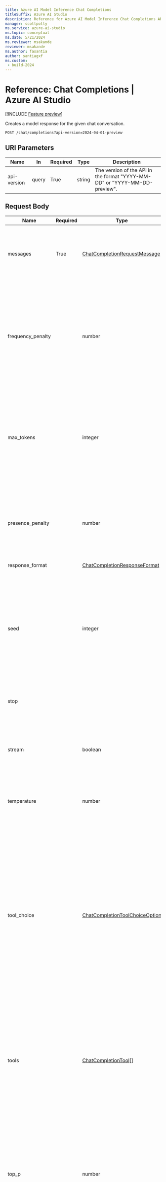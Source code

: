 ```yaml
---
title: Azure AI Model Inference Chat Completions
titleSuffix: Azure AI Studio
description: Reference for Azure AI Model Inference Chat Completions API
manager: scottpolly
ms.service: azure-ai-studio
ms.topic: conceptual
ms.date: 5/21/2024
ms.reviewer: msakande 
reviewer: msakande
ms.author: fasantia
author: santiagxf
ms.custom: 
 - build-2024
---
```


# Reference: Chat Completions | Azure AI Studio

[!INCLUDE [Feature preview](~/reusable-content/ce-skilling/azure/includes/ai-studio/includes/feature-preview.md)]

Creates a model response for the given chat conversation.

```http
POST /chat/completions?api-version=2024-04-01-preview
```

## URI Parameters

| Name | In  | Required | Type | Description |
| --- | --- | --- | --- | --- |
| api-version | query | True | string | The version of the API in the format "YYYY-MM-DD" or "YYYY-MM-DD-preview". |

## Request Body

| Name | Required | Type | Description |
| --- | --- | --- | --- |
| messages | True | [ChatCompletionRequestMessage](#chatcompletionrequestmessage) | A list of messages comprising the conversation so far. Returns a 422 error if at least some of the messages can't be understood by the model. |
| frequency\_penalty |     | number | Helps prevent word repetitions by reducing the chance of a word being selected if it has already been used. The higher the frequency penalty, the less likely the model is to repeat the same words in its output. Return a 422 error if value or parameter is not supported by model. |
| max\_tokens |     | integer | The maximum number of tokens that can be generated in the chat completion.<br><br>The total length of input tokens and generated tokens is limited by the model's context length. Passing null causes the model to use its max context length. |
| presence\_penalty |     | number | Helps prevent the same topics from being repeated by penalizing a word if it exists in the completion already, even just once. Return a 422 error if value or parameter is not supported by model. |
| response\_format |     | [ChatCompletionResponseFormat](#chatcompletionresponseformat) |     |
| seed |     | integer | If specified, our system will make a best effort to sample deterministically, such that repeated requests with the same `seed` and parameters should return the same result. Determinism is not guaranteed, and you should refer to the `system_fingerprint` response parameter to monitor changes in the backend. |
| stop |     |     | Sequences where the API will stop generating further tokens. |
| stream |     | boolean | If set, partial message deltas will be sent. Tokens will be sent as data-only [server-sent events](https://developer.mozilla.org/en-US/docs/Web/API/Server-sent_events/Using_server-sent_events#Event_stream_format) as they become available, with the stream terminated by a `data: [DONE]` message. |
| temperature |     | number | Non-negative number. Return 422 if value is unsupported by model. |
| tool\_choice |     | [ChatCompletionToolChoiceOption](#chatcompletiontoolchoiceoption) | Controls which (if any) function is called by the model. `none` means the model will not call a function and instead generates a message. `auto` means the model can pick between generating a message or calling a function. Specifying a particular function via `{"type": "function", "function": {"name": "my_function"}}` forces the model to call that function.<br><br>`none` is the default when no functions are present. `auto` is the default if functions are present. Returns a 422 error if the tool is not supported by the model. |
| tools |     | [ChatCompletionTool](#chatcompletiontool)\[\] | A list of tools the model may call. Currently, only functions are supported as a tool. Use this to provide a list of functions the model may generate JSON inputs for. Returns a 422 error if the tool is not supported by the model. |
| top\_p |     | number | An alternative to sampling with temperature, called nucleus sampling, where the model considers the results of the tokens with top\_p probability mass. So 0.1 means only the tokens comprising the top 10% probability mass are considered.<br><br>We generally recommend altering this or `temperature` but not both. |


## Responses

| Name | Type | Description |
| --- | --- | --- |
| 200 OK | [CreateChatCompletionResponse](#createchatcompletionresponse) | OK  |
| 401 Unauthorized | [UnauthorizedError](#unauthorizederror) | Access token is missing or invalid<br><br>Headers<br><br>x-ms-error-code: string |
| 404 Not Found | [NotFoundError](#notfounderror) | Modality not supported by the model. Check the documentation of the model to see which routes are available.<br><br>Headers<br><br>x-ms-error-code: string |
| 422 Unprocessable Entity | [UnprocessableContentError](#unprocessablecontenterror) | The request contains unprocessable content<br><br>Headers<br><br>x-ms-error-code: string |
| 429 Too Many Requests | [TooManyRequestsError](#toomanyrequestserror) | You have hit your assigned rate limit and your request need to be paced.<br><br>Headers<br><br>x-ms-error-code: string |
| Other Status Codes | [ContentFilterError](#contentfiltererror) | Bad request<br><br>Headers<br><br>x-ms-error-code: string |

## Security

### Authorization

The token with the `Bearer:` prefix, e.g. `Bearer abcde12345`

**Type**: apiKey  
**In**: header  

### AADToken

Azure Active Directory OAuth2 authentication

Type: oauth2  
Flow: application  
Token URL: https://login.microsoftonline.com/common/oauth2/v2.0/token  

## Examples

### Creates a model response for the given chat conversation

#### Sample Request


```http
POST /chat/completions?api-version=2024-04-01-preview

{
  "messages": [
    {
      "role": "system",
      "content": "You are a helpful assistant"
    },
    {
      "role": "user",
      "content": "Explain Riemann's conjecture"
    },
    {
      "role": "assistant",
      "content": "The Riemann Conjecture is a deep mathematical conjecture around prime numbers and how they can be predicted. It was first published in Riemann's groundbreaking 1859 paper. The conjecture states that the Riemann zeta function has its zeros only at the negative even integers and complex numbers with real part 1/21. Many consider it to be the most important unsolved problem in pure mathematics. The Riemann hypothesis is a way to predict the probability that numbers in a certain range are prime that was also devised by German mathematician Bernhard Riemann in 18594."
    },
    {
      "role": "user",
      "content": "Ist it proved?"
    }
  ],
  "frequency_penalty": 0,
  "presence_penalty": 0,
  "max_tokens": 256,
  "seed": 42,
  "stop": "<|endoftext|>",
  "stream": false,
  "temperature": 0,
  "top_p": 1,
  "response_format": "text"
}
```

#### Sample Response

Status code: 200

```json
{
  "id": "1234567890",
  "model": "llama2-70b-chat",
  "choices": [
    {
      "index": 0,
      "finish_reason": "stop",
      "message": {
        "role": "assistant",
        "content": "No, it has never been proved"
      }
    }
  ],
  "created": 1234567890,
  "object": "chat.completion",
  "usage": {
    "prompt_tokens": 205,
    "completion_tokens": 5,
    "total_tokens": 210
  }
}
```

## Definitions


| Name | Description |
| --- | --- |
| [ChatCompletionRequestMessage](#chatcompletionrequestmessage) | |
| [ChatCompletionMessageContentPart](#chatcompletionmessagecontentpart) | |
| [ChatCompletionMessageContentPartType](#chatcompletionmessagecontentparttype)  | |
| [ChatCompletionToolChoiceOption](#chatcompletiontoolchoiceoption) | Controls which (if any) function is called by the model. `none` means the model will not call a function and instead generates a message. `auto` means the model can pick between generating a message or calling a function. Specifying a particular function via `{"type": "function", "function": {"name": "my_function"}}` forces the model to call that function.<br><br>`none` is the default when no functions are present. `auto` is the default if functions are present. Returns a 422 error if the tool is not supported by the model. |
| [ChatCompletionFinishReason](#chatcompletionfinishreason) | The reason the model stopped generating tokens. This will be `stop` if the model hit a natural stop point or a provided stop sequence, `length` if the maximum number of tokens specified in the request was reached, `content_filter` if content was omitted due to a flag from our content filters, `tool_calls` if the model called a tool. |
| [ChatCompletionMessageToolCall](#chatcompletionmessagetoolcall) |     |
| [ChatCompletionObject](#chatcompletionobject) | The object type, which is always `chat.completion`. |
| [ChatCompletionResponseFormat](#chatcompletionresponseformat) |     |
| [ChatCompletionResponseMessage](#chatcompletionresponsemessage) | A chat completion message generated by the model. |
| [ChatCompletionTool](#chatcompletiontool) |     |
| [ChatMessageRole](#chatmessagerole) | The role of the author of this message. |
| [Choices](#choices) | A list of chat completion choices. |
| [CompletionUsage](#completionusage) | Usage statistics for the completion request. |
| [ContentFilterError](#contentfiltererror) | The API call fails when the prompt triggers a content filter as configured. Modify the prompt and try again. |
| [CreateChatCompletionRequest](#createchatcompletionrequest) |     |
| [CreateChatCompletionResponse](#createchatcompletionresponse) | Represents a chat completion response returned by model, based on the provided input. |
| [Detail](#detail) |     |
| [Function](#function) | The function that the model called. |
| [FunctionObject](#functionobject) |     |
| [ImageDetail](#imagedetail)  | Specifies the detail level of the image. |
| [NotFoundError](#notfounderror) |     |
| [ToolType](#tooltype) | The type of the tool. Currently, only `function` is supported. |
| [TooManyRequestsError](#toomanyrequestserror) |     |
| [UnauthorizedError](#unauthorizederror) |     |
| [UnprocessableContentError](#unprocessablecontenterror) |     |


### ChatCompletionFinishReason

The reason the model stopped generating tokens. This will be `stop` if the model hit a natural stop point or a provided stop sequence, `length` if the maximum number of tokens specified in the request was reached, `content_filter` if content was omitted due to a flag from our content filters, `tool_calls` if the model called a tool.


| Name | Type | Description |
| --- | --- | --- |
| content\_filter | string |     |
| length | string |     |
| stop | string |     |
| tool\_calls | string |     |

### ChatCompletionMessageToolCall


| Name | Type | Description |
| --- | --- | --- |
| function | [Function](#function) | The function that the model called. |
| ID  | string | The ID of the tool call. |
| type | [ToolType](#tooltype) | The type of the tool. Currently, only `function` is supported. |

### ChatCompletionObject

The object type, which is always `chat.completion`.


| Name | Type | Description |
| --- | --- | --- |
| chat.completion | string |     |

### ChatCompletionResponseFormat


| Name | Type | Description |
| --- | --- | --- |
| json\_object | string |     |
| text | string |     |

### ChatCompletionResponseMessage

A chat completion message generated by the model.

| Name | Type | Description |
| --- | --- | --- |
| content | string | The contents of the message. |
| role | [ChatMessageRole](#chatmessagerole) | The role of the author of this message. |
| tool\_calls | [ChatCompletionMessageToolCall](#chatcompletionmessagetoolcall)\[\] | The tool calls generated by the model, such as function calls. |

### ChatCompletionTool


| Name | Type | Description |
| --- | --- | --- |
| function | [FunctionObject](#functionobject) |     |
| type | [ToolType](#tooltype) | The type of the tool. Currently, only `function` is supported. |

### ChatMessageRole

The role of the author of this message.


| Name | Type | Description |
| --- | --- | --- |
| assistant | string |     |
| system | string |     |
| tool | string |     |
| user | string |     |

### Choices

A list of chat completion choices. Can be more than one if `n` is greater than 1.


| Name | Type | Description |
| --- | --- | --- |
| finish\_reason | [ChatCompletionFinishReason](#chatcompletionfinishreason) | The reason the model stopped generating tokens. This will be `stop` if the model hit a natural stop point or a provided stop sequence, `length` if the maximum number of tokens specified in the request was reached, `content_filter` if content was omitted due to a flag from our content filters, `tool_calls` if the model called a tool. |
| index | integer | The index of the choice in the list of choices. |
| message | [ChatCompletionResponseMessage](#chatcompletionresponsemessage) | A chat completion message generated by the model. |

### CompletionUsage

Usage statistics for the completion request.


| Name | Type | Description |
| --- | --- | --- |
| completion\_tokens | integer | Number of tokens in the generated completion. |
| prompt\_tokens | integer | Number of tokens in the prompt. |
| total\_tokens | integer | Total number of tokens used in the request (prompt + completion). |

### ContentFilterError

The API call fails when the prompt triggers a content filter as configured. Modify the prompt and try again.


| Name | Type | Description |
| --- | --- | --- |
| code | string | The error code. |
| error | string | The error description. |
| message | string | The error message. |
| param | string | The parameter that triggered the content filter. |
| status | integer | The HTTP status code. |

### CreateChatCompletionRequest


| Name | Type | Default Value | Description |
| --- | --- | --- | --- |
| frequency\_penalty | number | 0   | Helps prevent word repetitions by reducing the chance of a word being selected if it has already been used. The higher the frequency penalty, the less likely the model is to repeat the same words in its output. Return a 422 error if value or parameter is not supported by model. |
| max\_tokens | integer |     | The maximum number of tokens that can be generated in the chat completion.<br><br>The total length of input tokens and generated tokens is limited by the model's context length. Passing null causes the model to use its max context length. |
| messages | ChatCompletionRequestMessage\[\] |     | A list of messages comprising the conversation so far. Returns a 422 error if at least some of the messages can't be understood by the model. |
| presence\_penalty | number | 0   | Helps prevent the same topics from being repeated by penalizing a word if it exists in the completion already, even just once. Return a 422 error if value or parameter is not supported by model. |
| response\_format | [ChatCompletionResponseFormat](#chatcompletionresponseformat) | text |     |
| seed | integer |     | If specified, our system will make a best effort to sample deterministically, such that repeated requests with the same `seed` and parameters should return the same result. Determinism is not guaranteed, and you should refer to the `system_fingerprint` response parameter to monitor changes in the backend. |
| stop |     |     | Sequences where the API will stop generating further tokens. |
| stream | boolean | False | If set, partial message deltas will be sent. Tokens will be sent as data-only [server-sent events](https://developer.mozilla.org/en-US/docs/Web/API/Server-sent_events/Using_server-sent_events#Event_stream_format) as they become available, with the stream terminated by a `data: [DONE]` message. |
| temperature | number | 1   | Non-negative number. Return 422 if value is unsupported by model. |
| tool\_choice | [ChatCompletionToolChoiceOption](#chatcompletiontoolchoiceoption) |     | Controls which (if any) function is called by the model. `none` means the model will not call a function and instead generates a message. `auto` means the model can pick between generating a message or calling a function. Specifying a particular function via `{"type": "function", "function": {"name": "my_function"}}` forces the model to call that function.<br><br>`none` is the default when no functions are present. `auto` is the default if functions are present. Returns a 422 error if the tool is not supported by the model. |
| tools | [ChatCompletionTool](#chatcompletiontool)\[\] |     | A list of tools the model may call. Currently, only functions are supported as a tool. Use this to provide a list of functions the model may generate JSON inputs for. Returns a 422 error if the tool is not supported by the model. |
| top\_p | number | 1   | An alternative to sampling with temperature, called nucleus sampling, where the model considers the results of the tokens with top\_p probability mass. So 0.1 means only the tokens comprising the top 10% probability mass are considered.<br><br>We generally recommend altering this or `temperature` but not both. |

### ChatCompletionRequestMessage

| Name | Type | Description |
| --- | --- | --- |
| content | string or [ChatCompletionMessageContentPart](#chatcompletionmessagecontentpart)[] | The contents of the message. |
| role | [ChatMessageRole](#chatmessagerole) | The role of the author of this message. |
| tool\_calls | [ChatCompletionMessageToolCall](#chatcompletionmessagetoolcall)\[\] | The tool calls generated by the model, such as function calls. |

### ChatCompletionMessageContentPart

| Name | Type | Description |
| --- | --- | --- |
| content | string | Either a URL of the image or the base64 encoded image data. |
| detail | [ImageDetail](#imagedetail) | Specifies the detail level of the image. |
| type | [ChatCompletionMessageContentPartType](#chatcompletionmessagecontentparttype) | The type of the content part. |

### ChatCompletionMessageContentPartType

| Name | Type | Description |
| --- | --- | --- |
| text | string |  |
| image | string |  |
| image_url | string |  |

### ChatCompletionToolChoiceOption

Controls which (if any) tool is called by the model.

| Name | Type | Description |
| --- | --- | --- |
| none | string | The model will not call any tool and instead generates a message. |
| auto | string | The model can pick between generating a message or calling one or more tools. |
| required | string | The model must call one or more tools. |
| | string | Specifying a particular tool via `{"type": "function", "function": {"name": "my_function"}}` forces the model to call that tool. |

### ImageDetail

Specifies the detail level of the image.

| Name | Type | Description |
| --- | --- | --- |
| auto | string |  |
| low | string |  |
| high | string |  |


### CreateChatCompletionResponse

Represents a chat completion response returned by model, based on the provided input.


| Name | Type | Description |
| --- | --- | --- |
| choices | [Choices](#choices)\[\] | A list of chat completion choices. Can be more than one if `n` is greater than 1. |
| created | integer | The Unix timestamp (in seconds) of when the chat completion was created. |
| ID  | string | A unique identifier for the chat completion. |
| model | string | The model used for the chat completion. |
| object | [ChatCompletionObject](#chatcompletionobject) | The object type, which is always `chat.completion`. |
| system\_fingerprint | string | This fingerprint represents the backend configuration that the model runs with.<br><br>Can be used in conjunction with the `seed` request parameter to understand when backend changes have been made that might impact determinism. |
| usage | [CompletionUsage](#completionusage) | Usage statistics for the completion request. |

### Detail


| Name | Type | Description |
| --- | --- | --- |
| loc | string\[\] | The parameter causing the issue |
| value | string | The value passed to the parameter causing issues. |

### Function

The function that the model called.


| Name | Type | Description |
| --- | --- | --- |
| arguments | string | The arguments to call the function with, as generated by the model in JSON format. Note that the model does not always generate valid JSON, and may generate incorrect parameters not defined by your function schema. Validate the arguments in your code before calling your function. |
| name | string | The name of the function to call. |

### FunctionObject


| Name | Type | Description |
| --- | --- | --- |
| description | string | A description of what the function does, used by the model to choose when and how to call the function. |
| name | string | The name of the function to be called. Must be a-z, A-Z, 0-9, or contain underscores and dashes, with a maximum length of 64. |
| parameters | object | The parameters the functions accepts, described as a JSON Schema object. Omitting `parameters` defines a function with an empty parameter list. |

### NotFoundError


| Name | Type | Description |
| --- | --- | --- |
| error | string | The error description. |
| message | string | The error message. |
| status | integer | The HTTP status code. |

### ToolType

The type of the tool. Currently, only `function` is supported.


| Name | Type | Description |
| --- | --- | --- |
| function | string |     |

### TooManyRequestsError


| Name | Type | Description |
| --- | --- | --- |
| error | string | The error description. |
| message | string | The error message. |
| status | integer | The HTTP status code. |

### UnauthorizedError


| Name | Type | Description |
| --- | --- | --- |
| error | string | The error description. |
| message | string | The error message. |
| status | integer | The HTTP status code. |

### UnprocessableContentError


| Name | Type | Description |
| --- | --- | --- |
| code | string | The error code. |
| detail | [Detail](#detail) |     |
| error | string | The error description. |
| message | string | The error message. |
| status | integer | The HTTP status code. |